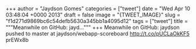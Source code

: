
+++
author = "Jaydson Gomes"
categories = ["tweet"]
date = "Wed Apr 10 03:48:04 +0000 2013"
draft = false
image = "{TWEET_IMAGE}"
slug = "f1d271d9869bc6c54defb5630a345bb1a4095d12"
tags = ["tweet"]
title = """Meanwhile on GitHub: jayd..."""
+++
Meanwhile on GitHub: jaydson pushed to master at jaydson/webapp-scoreboard http://t.co/pUCLaOkKF5
prEWx8b
